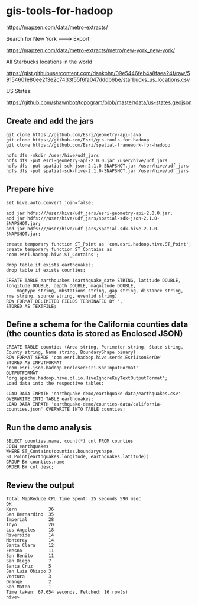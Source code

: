 # gis-tools-for-hadoop

https://mapzen.com/data/metro-extracts/

Search for New York ---> Export

https://mapzen.com/data/metro-extracts/metro/new-york_new-york/

All Starbucks locations in the world

https://gist.githubusercontent.com/dankohn/09e5446feb4a8faea24f/raw/59154601e80ee2f3e2c7433f55f6fa047dddb6be/starbucks_us_locations.csv

US States:

https://github.com/shawnbot/topogram/blob/master/data/us-states.geojson

## Create and add the jars

```
git clone https://github.com/Esri/geometry-api-java
git clone https://github.com/Esri/gis-tools-for-hadoop
git clone https://github.com/Esri/spatial-framework-for-hadoop

hdfs dfs -mkdir /user/hive/udf_jars
hdfs dfs -put esri-geometry-api-2.0.0.jar /user/hive/udf_jars
hdfs dfs -put spatial-sdk-json-2.1.0-SNAPSHOT.jar /user/hive/udf_jars
hdfs dfs -put spatial-sdk-hive-2.1.0-SNAPSHOT.jar /user/hive/udf_jars
```
## Prepare hive

```
set hive.auto.convert.join=false;

add jar hdfs:///user/hive/udf_jars/esri-geometry-api-2.0.0.jar;
add jar hdfs:///user/hive/udf_jars/spatial-sdk-json-2.1.0-SNAPSHOT.jar;
add jar hdfs:///user/hive/udf_jars/spatial-sdk-hive-2.1.0-SNAPSHOT.jar;

create temporary function ST_Point as 'com.esri.hadoop.hive.ST_Point';
create temporary function ST_Contains as 'com.esri.hadoop.hive.ST_Contains';

drop table if exists earthquakes;
drop table if exists counties;

CREATE TABLE earthquakes (earthquake_date STRING, latitude DOUBLE, longitude DOUBLE, depth DOUBLE, magnitude DOUBLE,
    magtype string, mbstations string, gap string, distance string, rms string, source string, eventid string)
ROW FORMAT DELIMITED FIELDS TERMINATED BY ','
STORED AS TEXTFILE;
```

## Define a schema for the California counties data (the counties data is stored as Enclosed JSON)

```
CREATE TABLE counties (Area string, Perimeter string, State string, County string, Name string, BoundaryShape binary)         
ROW FORMAT SERDE 'com.esri.hadoop.hive.serde.EsriJsonSerDe'
STORED AS INPUTFORMAT 'com.esri.json.hadoop.EnclosedEsriJsonInputFormat'
OUTPUTFORMAT 'org.apache.hadoop.hive.ql.io.HiveIgnoreKeyTextOutputFormat';
Load data into the respective tables:

LOAD DATA INPATH 'earthquake-demo/earthquake-data/earthquakes.csv' OVERWRITE INTO TABLE earthquakes;
LOAD DATA INPATH 'earthquake-demo/counties-data/california-counties.json' OVERWRITE INTO TABLE counties;
```

## Run the demo analysis

```
SELECT counties.name, count(*) cnt FROM counties
JOIN earthquakes
WHERE ST_Contains(counties.boundaryshape, ST_Point(earthquakes.longitude, earthquakes.latitude))
GROUP BY counties.name
ORDER BY cnt desc;
```

## Review the output

```
Total MapReduce CPU Time Spent: 15 seconds 590 msec
OK
Kern            36
San Bernardino  35
Imperial        28
Inyo            20
Los Angeles     18
Riverside       14
Monterey        14
Santa Clara     12
Fresno          11
San Benito      11
San Diego       7
Santa Cruz      5
San Luis Obispo 3
Ventura         3
Orange          2
San Mateo       1
Time taken: 67.654 seconds, Fetched: 16 row(s)
hive>
```
